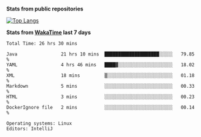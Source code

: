 **Stats from public repositories**  

[![Top Langs](https://github-readme-stats.vercel.app/api/top-langs/?username=hyoghurt&layout=compact&exclude_repo=multiserver,docker_compose&langs_count=6)](https://github.com/anuraghazra/github-readme-stats)

**Stats from [WakaTime](https://wakatime.com) last 7 days**  
<!--START_SECTION:waka-->

```text
Total Time: 26 hrs 30 mins

Java                21 hrs 10 mins  ████████████████████░░░░░   79.85 %
YAML                4 hrs 46 mins   ████▓░░░░░░░░░░░░░░░░░░░░   18.02 %
XML                 18 mins         ▒░░░░░░░░░░░░░░░░░░░░░░░░   01.18 %
Markdown            5 mins          ░░░░░░░░░░░░░░░░░░░░░░░░░   00.33 %
HTML                3 mins          ░░░░░░░░░░░░░░░░░░░░░░░░░   00.23 %
DockerIgnore file   2 mins          ░░░░░░░░░░░░░░░░░░░░░░░░░   00.14 %

Operating systems: Linux
Editors: IntelliJ
```

<!--END_SECTION:waka-->
